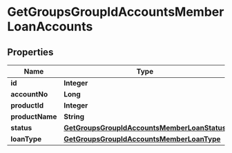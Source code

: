 
# GetGroupsGroupIdAccountsMemberLoanAccounts

## Properties
Name | Type | Description | Notes
------------ | ------------- | ------------- | -------------
**id** | **Integer** |  |  [optional]
**accountNo** | **Long** |  |  [optional]
**productId** | **Integer** |  |  [optional]
**productName** | **String** |  |  [optional]
**status** | [**GetGroupsGroupIdAccountsMemberLoanStatus**](GetGroupsGroupIdAccountsMemberLoanStatus.md) |  |  [optional]
**loanType** | [**GetGroupsGroupIdAccountsMemberLoanType**](GetGroupsGroupIdAccountsMemberLoanType.md) |  |  [optional]



